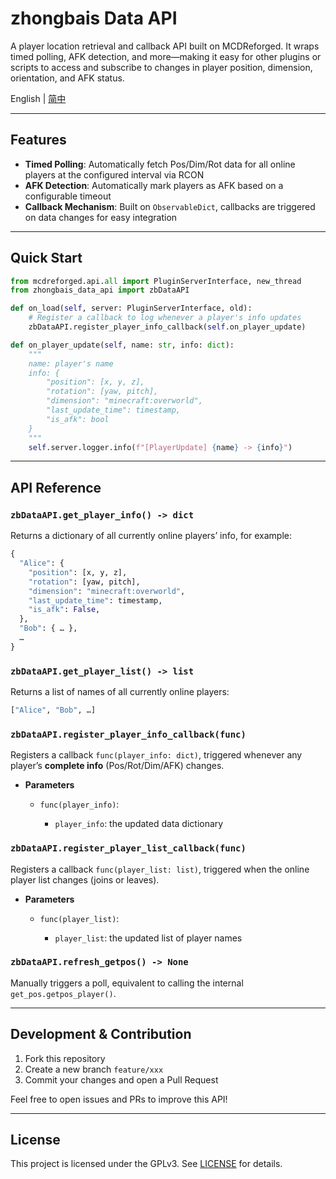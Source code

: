 # zhongbais Data API

A player location retrieval and callback API built on MCDReforged. It wraps timed polling, AFK detection, and more—making it easy for other plugins or scripts to access and subscribe to changes in player position, dimension, orientation, and AFK status.

English | [简中](README_zh.md)

---

## Features

- **Timed Polling**: Automatically fetch Pos/Dim/Rot data for all online players at the configured interval via RCON  
- **AFK Detection**: Automatically mark players as AFK based on a configurable timeout  
- **Callback Mechanism**: Built on `ObservableDict`, callbacks are triggered on data changes for easy integration  

---

## Quick Start

```python
from mcdreforged.api.all import PluginServerInterface, new_thread
from zhongbais_data_api import zbDataAPI

def on_load(self, server: PluginServerInterface, old):
    # Register a callback to log whenever a player's info updates
    zbDataAPI.register_player_info_callback(self.on_player_update)

def on_player_update(self, name: str, info: dict):
    """
    name: player's name
    info: {
        "position": [x, y, z],
        "rotation": [yaw, pitch],
        "dimension": "minecraft:overworld",
        "last_update_time": timestamp,
        "is_afk": bool
    }
    """
    self.server.logger.info(f"[PlayerUpdate] {name} -> {info}")
```

---

## API Reference

### `zbDataAPI.get_player_info() -> dict`

Returns a dictionary of all currently online players’ info, for example:

```python
{
  "Alice": {
    "position": [x, y, z],
    "rotation": [yaw, pitch],
    "dimension": "minecraft:overworld",
    "last_update_time": timestamp,
    "is_afk": False,
  },
  "Bob": { … },
  …
}
```

### `zbDataAPI.get_player_list() -> list`

Returns a list of names of all currently online players:

```python
["Alice", "Bob", …]
```

### `zbDataAPI.register_player_info_callback(func)`

Registers a callback `func(player_info: dict)`, triggered whenever any player’s **complete info** (Pos/Rot/Dim/AFK) changes.

- **Parameters**

  - `func(player_info)`:

    - `player_info`: the updated data dictionary

### `zbDataAPI.register_player_list_callback(func)`

Registers a callback `func(player_list: list)`, triggered when the online player list changes (joins or leaves).

- **Parameters**

  - `func(player_list)`:

    - `player_list`: the updated list of player names

### `zbDataAPI.refresh_getpos() -> None`

Manually triggers a poll, equivalent to calling the internal `get_pos.getpos_player()`.

---

## Development & Contribution

1. Fork this repository
2. Create a new branch `feature/xxx`
3. Commit your changes and open a Pull Request

Feel free to open issues and PRs to improve this API!

---

## License

This project is licensed under the GPLv3. See [LICENSE](./LICENSE) for details.
